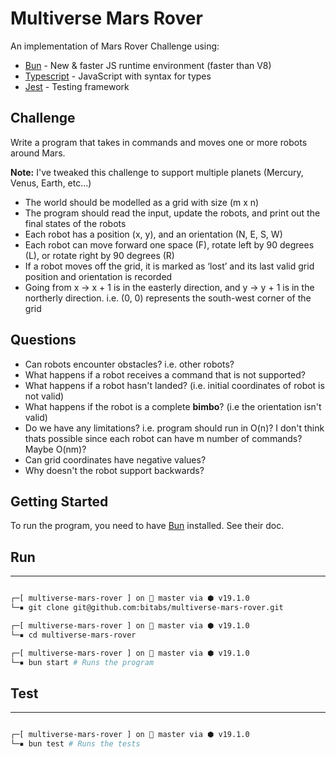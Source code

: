 # Multiverse Mars Rover

An implementation of Mars Rover Challenge using:

- [Bun](https://bun.sh) - New & faster JS runtime environment (faster than V8)
- [Typescript](https://www.typescriptlang.org/) - JavaScript with syntax for types
- [Jest](https://jestjs.io/) - Testing framework

## Challenge

Write a program that takes in commands and moves one or more robots around
Mars.

**Note:** I've tweaked this challenge to support multiple planets (Mercury, Venus, Earth, etc...)

- The world should be modelled as a grid with size (m x n)
- The program should read the input, update the robots, and print out the final states of the robots
- Each robot has a position (x, y), and an orientation (N, E, S, W)
- Each robot can move forward one space (F), rotate left by 90 degrees (L), or rotate right by 90 degrees (R)
- If a robot moves off the grid, it is marked as ‘lost’ and its last valid grid position and orientation is recorded
- Going from x -> x + 1 is in the easterly direction, and y -> y + 1 is in the northerly direction. i.e. (0, 0) represents the south-west corner of the grid

## Questions

- Can robots encounter obstacles? i.e. other robots?
- What happens if a robot receives a command that is not supported?
- What happens if a robot hasn't landed? (i.e. initial coordinates of robot is not valid)
- What happens if the robot is a complete **bimbo**? (i.e the orientation isn't valid)
- Do we have any limitations? i.e. program should run in O(n)? I don't think thats possible since each robot can have m number of commands? Maybe O(nm)?
- Can grid coordinates have negative values?
- Why doesn't the robot support backwards?

## Getting Started

To run the program, you need to have [Bun](https://bun.sh) installed. See their doc.

## Run

---

```sh

┌─[ multiverse-mars-rover ] on  master via ⬢ v19.1.0
└─▪ git clone git@github.com:bitabs/multiverse-mars-rover.git

┌─[ multiverse-mars-rover ] on  master via ⬢ v19.1.0
└─▪ cd multiverse-mars-rover

┌─[ multiverse-mars-rover ] on  master via ⬢ v19.1.0
└─▪ bun start # Runs the program

```

## Test

---

```sh

┌─[ multiverse-mars-rover ] on  master via ⬢ v19.1.0
└─▪ bun test # Runs the tests

```
